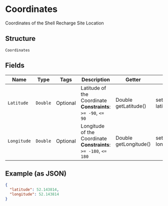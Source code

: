 
# Coordinates

Coordinates of the Shell Recharge Site Location

## Structure

`Coordinates`

## Fields

| Name | Type | Tags | Description | Getter | Setter |
|  --- | --- | --- | --- | --- | --- |
| `Latitude` | `Double` | Optional | Latitude of the Coordinate<br>**Constraints**: `>= -90`, `<= 90` | Double getLatitude() | setLatitude(Double latitude) |
| `Longitude` | `Double` | Optional | Longitude of the Coordinate<br>**Constraints**: `>= -180`, `<= 180` | Double getLongitude() | setLongitude(Double longitude) |

## Example (as JSON)

```json
{
  "latitude": 52.143814,
  "longitude": 52.143814
}
```

